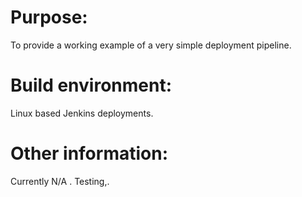 # Purpose:

To provide a working example of a very simple deployment pipeline.

# Build environment: 

Linux based Jenkins deployments.

# Other information:

Currently N/A . Testing,. 
